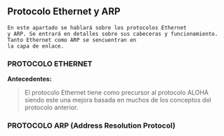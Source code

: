 ## Protocolo Ethernet y ARP
    En este apartado se hablará sobre los protocolos Ethernet
    y ARP. Se entrará en detalles sobre sus cabeceras y funcionamiento. Tanto Ethernet como ARP se sencuentran en
    la capa de enlace. 



### PROTOCOLO ETHERNET

**Antecedentes:**
> El protocolo Ethernet tiene como precursor al protocolo ALOHA
> siendo este una mejora basada en muchos de los conceptos del
> protocolo anterior.

### PROTOCOLO ARP (Address Resolution Protocol)